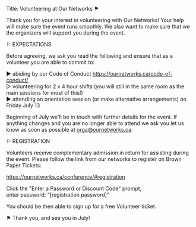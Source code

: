 Title: Volunteering at Our Networks ⚑ 

Thank you for your interest in volunteering with Our Networks!
Your help will make sure the event runs smoothly. We also want to make sure that we the organizers will support you during the event.

⚐ EXPECTATIONS

Before agreeing, we ask you read the following and ensure that as a volunteer you are able to commit to:

▶︎ abiding by our Code of Conduct https://ournetworks.ca/code-of-conduct/   
▷ volunteering for 2 x 4 hour shifts (you will still in the same room as the main sessions for most of this!)  
▶︎ attending an orientation session (or make alternative arrangements) on Friday July 13  

Beginning of July we'll be in touch with further details for the event. If anything changes and you are no longer able to attend we ask you let us know as soon as possible at orga@ournetworks.ca.

⚐ REGISTRATION

Volunteers receive complementary admission in return for assisting during the event. 
Please follow the link from our networks to register on Brown Paper Tickets:

https://ournetworks.ca/conference/#registration

Click the "Enter a Password or Discount Code" prompt,   
enter password: "[registration password]"

You should be then able to sign up for a free Volunteer ticket.

⚑ Thank you, and see you in July!



